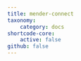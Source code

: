 ```yaml
---
title: mender-connect
taxonomy:
    category: docs
shortcode-core:
    active: false
github: false
---
```

